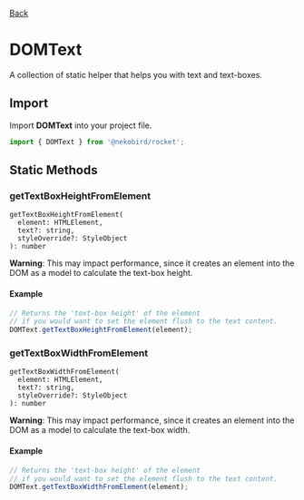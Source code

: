 [Back](../index.md)

# DOMText

A collection of static helper that helps you with text and text-boxes.

## Import

Import **DOMText** into your project file.

```typescript
import { DOMText } from '@nekobird/rocket';
```

## Static Methods

### getTextBoxHeightFromElement

```
getTextBoxHeightFromElement(
  element: HTMLElement,
  text?: string,
  styleOverride?: StyleObject
): number
```

**Warning**: This may impact performance, since it creates an element into the DOM as a model to calculate the text-box height.

#### Example

```typescript
// Returns the 'text-box height' of the element
// if you would want to set the element flush to the text content.
DOMText.getTextBoxHeightFromElement(element);
```

### getTextBoxWidthFromElement

```
getTextBoxWidthFromElement(
  element: HTMLElement,
  text?: string,
  styleOverride?: StyleObject
): number
```

**Warning**: This may impact performance, since it creates an element into the DOM as a model to calculate the text-box width.

#### Example

```typescript
// Returns the 'text-box height' of the element
// if you would want to set the element flush to the text content.
DOMText.getTextBoxWidthFromElement(element);
```
